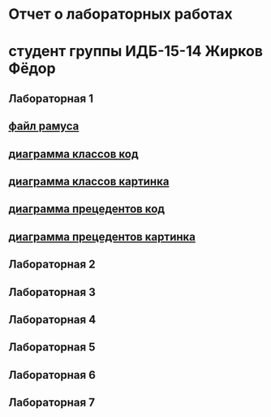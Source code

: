 # Отчет о лабораторных работах
# студент группы ИДБ-15-14 Жирков Фёдор

## Лабораторная 1
## [файл рамуса](Fedyazh.github.io/blob/master/sixq.rsf)
## [диаграмма классов код](Fedyazh.github.io/blob/master/диаграмма%20классов.txt)
## [диаграмма классов картинка](Fedyazh.github.io/blob/master/%D0%BA%D0%BB%D0%B0%D1%81%D1%81%D0%BE%D0%B2.png)
## [диаграмма прецедентов код](Fedyazh.github.io/blob/master/диаграмма%20прецедентов.txt)
## [диаграмма прецедентов картинка](Fedyazh.github.io/blob/master/прецедентов.png)
## Лабораторная 2

## Лабораторная 3

## Лабораторная 4

## Лабораторная 5

## Лабораторная 6

## Лабораторная 7


